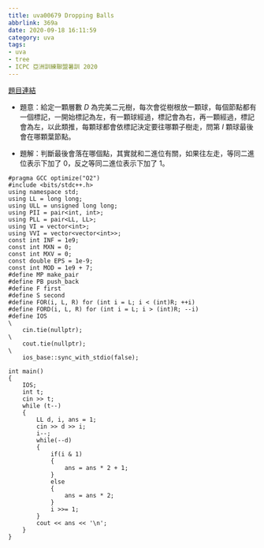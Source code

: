 ```yaml
---
title: uva00679 Dropping Balls
abbrlink: 369a
date: 2020-09-18 16:11:59
category: uva
tags:
- uva
- tree
- ICPC 亞洲訓練聯盟暑訓 2020
---
```

[題目連結](https://onlinejudge.org/index.php?option=com_onlinejudge&Itemid=8&page=show_problem&problem=620)
* 題意：給定一顆層數 $D$ 為完美二元樹，每次會從樹根放一顆球，每個節點都有一個標記，一開始標記為左，有一顆球經過，標記會為右，再一顆經過，標記會為左，以此類推，每顆球都會依標記決定要往哪顆子樹走，問第 $I$ 顆球最後會在哪顆葉節點。
<!-- more -->
* 題解：判斷最後會落在哪個點，其實就和二進位有關，如果往左走，等同二進位表示下加了 $0$，反之等同二進位表示下加了 $1$。
```cpp=
#pragma GCC optimize("O2")
#include <bits/stdc++.h>
using namespace std;
using LL = long long;
using ULL = unsigned long long;
using PII = pair<int, int>;
using PLL = pair<LL, LL>;
using VI = vector<int>;
using VVI = vector<vector<int>>;
const int INF = 1e9;
const int MXN = 0;
const int MXV = 0;
const double EPS = 1e-9;
const int MOD = 1e9 + 7;
#define MP make_pair
#define PB push_back
#define F first
#define S second
#define FOR(i, L, R) for (int i = L; i < (int)R; ++i)
#define FORD(i, L, R) for (int i = L; i > (int)R; --i)
#define IOS                                                                    \
    cin.tie(nullptr);                                                          \
    cout.tie(nullptr);                                                         \
    ios_base::sync_with_stdio(false);

int main()
{
    IOS;
    int t;
    cin >> t;
    while (t--)
    {
        LL d, i, ans = 1;
        cin >> d >> i;
        i--;
        while(--d)
        {
            if(i & 1)
            {
                ans = ans * 2 + 1;
            }
            else
            {
                ans = ans * 2;
            }
            i >>= 1;
        }
        cout << ans << '\n';
    }
}
```	